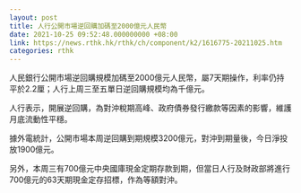 ```yaml
---
layout: post
title: 人行公開市場逆回購加碼至2000億元人民幣
date: 2021-10-25 09:52:48.000000000 +08:00
link: https://news.rthk.hk/rthk/ch/component/k2/1616775-20211025.htm
categories: rthk
---
```


人民銀行公開市場逆回購規模加碼至2000億元人民幣，屬7天期操作，利率仍持平於2.2厘；人行上周三至五單日逆回購規模均為千億元。

人行表示，開展逆回購，為對沖稅期高峰、政府債券發行繳款等因素的影響，維護月底流動性平穩。

據外電統計，公開市場本周逆回購到期規模3200億元，對沖到期量後，今日淨投放1900億元。

另外，本周三有700億元中央國庫現金定期存款到期，但當日人行及財政部將進行700億元的63天期現金定存招標，作為等額對沖。
